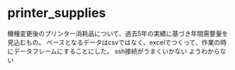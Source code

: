 # printer_supplies
機種変更後のプリンター消耗品について、過去5年の実績に基づき年間需要量を見込むもの。
ベースとなるデータはcsvではなく、excelでつくって、作業の時にデータフレームにすることにした。
ssh接続がうまくいかない
ようわからない
